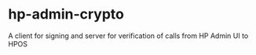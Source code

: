 # hp-admin-crypto
A client for signing and server for verification of calls from HP Admin UI to HPOS
